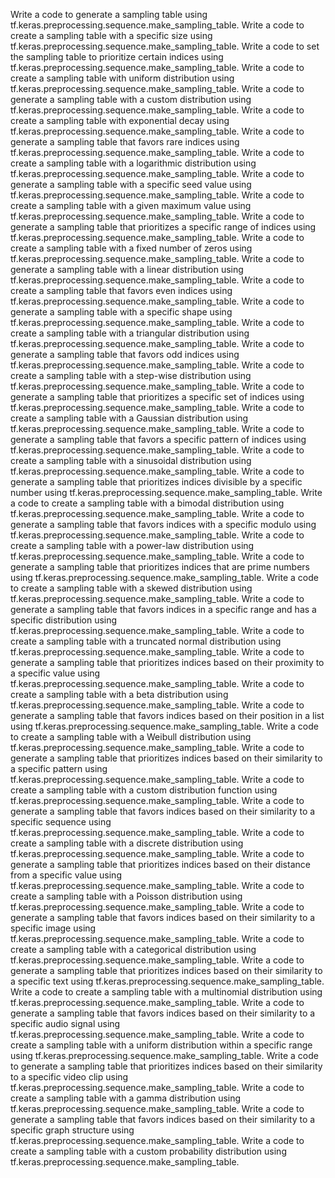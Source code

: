 Write a code to generate a sampling table using tf.keras.preprocessing.sequence.make_sampling_table.
Write a code to create a sampling table with a specific size using tf.keras.preprocessing.sequence.make_sampling_table.
Write a code to set the sampling table to prioritize certain indices using tf.keras.preprocessing.sequence.make_sampling_table.
Write a code to create a sampling table with uniform distribution using tf.keras.preprocessing.sequence.make_sampling_table.
Write a code to generate a sampling table with a custom distribution using tf.keras.preprocessing.sequence.make_sampling_table.
Write a code to create a sampling table with exponential decay using tf.keras.preprocessing.sequence.make_sampling_table.
Write a code to generate a sampling table that favors rare indices using tf.keras.preprocessing.sequence.make_sampling_table.
Write a code to create a sampling table with a logarithmic distribution using tf.keras.preprocessing.sequence.make_sampling_table.
Write a code to generate a sampling table with a specific seed value using tf.keras.preprocessing.sequence.make_sampling_table.
Write a code to create a sampling table with a given maximum value using tf.keras.preprocessing.sequence.make_sampling_table.
Write a code to generate a sampling table that prioritizes a specific range of indices using tf.keras.preprocessing.sequence.make_sampling_table.
Write a code to create a sampling table with a fixed number of zeros using tf.keras.preprocessing.sequence.make_sampling_table.
Write a code to generate a sampling table with a linear distribution using tf.keras.preprocessing.sequence.make_sampling_table.
Write a code to create a sampling table that favors even indices using tf.keras.preprocessing.sequence.make_sampling_table.
Write a code to generate a sampling table with a specific shape using tf.keras.preprocessing.sequence.make_sampling_table.
Write a code to create a sampling table with a triangular distribution using tf.keras.preprocessing.sequence.make_sampling_table.
Write a code to generate a sampling table that favors odd indices using tf.keras.preprocessing.sequence.make_sampling_table.
Write a code to create a sampling table with a step-wise distribution using tf.keras.preprocessing.sequence.make_sampling_table.
Write a code to generate a sampling table that prioritizes a specific set of indices using tf.keras.preprocessing.sequence.make_sampling_table.
Write a code to create a sampling table with a Gaussian distribution using tf.keras.preprocessing.sequence.make_sampling_table.
Write a code to generate a sampling table that favors a specific pattern of indices using tf.keras.preprocessing.sequence.make_sampling_table.
Write a code to create a sampling table with a sinusoidal distribution using tf.keras.preprocessing.sequence.make_sampling_table.
Write a code to generate a sampling table that prioritizes indices divisible by a specific number using tf.keras.preprocessing.sequence.make_sampling_table.
Write a code to create a sampling table with a bimodal distribution using tf.keras.preprocessing.sequence.make_sampling_table.
Write a code to generate a sampling table that favors indices with a specific modulo using tf.keras.preprocessing.sequence.make_sampling_table.
Write a code to create a sampling table with a power-law distribution using tf.keras.preprocessing.sequence.make_sampling_table.
Write a code to generate a sampling table that prioritizes indices that are prime numbers using tf.keras.preprocessing.sequence.make_sampling_table.
Write a code to create a sampling table with a skewed distribution using tf.keras.preprocessing.sequence.make_sampling_table.
Write a code to generate a sampling table that favors indices in a specific range and has a specific distribution using tf.keras.preprocessing.sequence.make_sampling_table.
Write a code to create a sampling table with a truncated normal distribution using tf.keras.preprocessing.sequence.make_sampling_table.
Write a code to generate a sampling table that prioritizes indices based on their proximity to a specific value using tf.keras.preprocessing.sequence.make_sampling_table.
Write a code to create a sampling table with a beta distribution using tf.keras.preprocessing.sequence.make_sampling_table.
Write a code to generate a sampling table that favors indices based on their position in a list using tf.keras.preprocessing.sequence.make_sampling_table.
Write a code to create a sampling table with a Weibull distribution using tf.keras.preprocessing.sequence.make_sampling_table.
Write a code to generate a sampling table that prioritizes indices based on their similarity to a specific pattern using tf.keras.preprocessing.sequence.make_sampling_table.
Write a code to create a sampling table with a custom distribution function using tf.keras.preprocessing.sequence.make_sampling_table.
Write a code to generate a sampling table that favors indices based on their similarity to a specific sequence using tf.keras.preprocessing.sequence.make_sampling_table.
Write a code to create a sampling table with a discrete distribution using tf.keras.preprocessing.sequence.make_sampling_table.
Write a code to generate a sampling table that prioritizes indices based on their distance from a specific value using tf.keras.preprocessing.sequence.make_sampling_table.
Write a code to create a sampling table with a Poisson distribution using tf.keras.preprocessing.sequence.make_sampling_table.
Write a code to generate a sampling table that favors indices based on their similarity to a specific image using tf.keras.preprocessing.sequence.make_sampling_table.
Write a code to create a sampling table with a categorical distribution using tf.keras.preprocessing.sequence.make_sampling_table.
Write a code to generate a sampling table that prioritizes indices based on their similarity to a specific text using tf.keras.preprocessing.sequence.make_sampling_table.
Write a code to create a sampling table with a multinomial distribution using tf.keras.preprocessing.sequence.make_sampling_table.
Write a code to generate a sampling table that favors indices based on their similarity to a specific audio signal using tf.keras.preprocessing.sequence.make_sampling_table.
Write a code to create a sampling table with a uniform distribution within a specific range using tf.keras.preprocessing.sequence.make_sampling_table.
Write a code to generate a sampling table that prioritizes indices based on their similarity to a specific video clip using tf.keras.preprocessing.sequence.make_sampling_table.
Write a code to create a sampling table with a gamma distribution using tf.keras.preprocessing.sequence.make_sampling_table.
Write a code to generate a sampling table that favors indices based on their similarity to a specific graph structure using tf.keras.preprocessing.sequence.make_sampling_table.
Write a code to create a sampling table with a custom probability distribution using tf.keras.preprocessing.sequence.make_sampling_table.